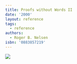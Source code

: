 ```yaml
---
title: Proofs without Words II
date: '2000'
layout: reference
tags:
  - reference
authors:
  - Roger B. Nelsen
isbn: '0883857219'
---
```

![](/media/books/pww2.jpg)
